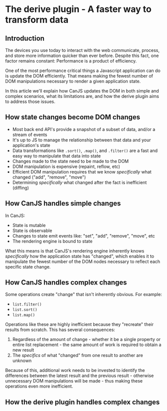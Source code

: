 # The derive plugin - A faster way to transform data

## Introduction

The devices you use today to interact with the web communicate, process, and
store more information quicker than ever before. Despite this fact,
one factor remains constant: Performance is a product of efficiency.

One of the most performance critical things a Javascript application can do
is update the DOM efficiently. That means making the fewest number of DOM
manipulations necessary to render a given application state.

In this article we'll explain how CanJS updates the DOM in both simple and
complex scenarios, what its limitations are, and how the derive plugin aims
to address those issues.


## How state changes become DOM changes

- Most back end API's provide a snapshot of a subset of data, and/or
  a stream of events
- It's up to JS to manage the relationship between that data and your
  application's state
- Data transformations like `.sort()`, `.map()`, and `.filter()` are
  a fast and easy way to manipulate that data into state
- Changes made to the state need to be made to the DOM
- DOM manipulation is expensive (repaint, reflow, etc)
- Efficient DOM manipulation requires that we know *specifically*
  what changed ("add", "remove", "move")
- Determining *specifically* what changed after the fact is inefficient
  (diffing)

## How CanJS handles simple changes

In CanJS:

- State is mutable
- State is observable
- Changes to state emit events like: "set", "add", "remove", "move", etc
- The rendering engine is bound to state

What this means is that CanJS's rendering engine inherently knows *specifically*
how the application state has "changed", which enables it to manipulate the
fewest number of the DOM nodes necessary to reflect each specific state change.

## How CanJS handles complex changes

Some operations create "change" that isn't inherently obvious. For
example:

- `list.filter()`
- `list.sort()`
- `list.map()`

Operations like these are highly inefficient because they "recreate"
their results from scratch. This has several consequences:

1. Regardless of the amount of change - whether it be a single property or
   entire list replacement - the same amount of work is required
   to obtain a new result
1. The *specifics* of what "changed" from one result to another are unknown

Because of this, additional work needs to be invested to identify the
differences between the latest result and the previous result - otherwise
unnecessary DOM manipulations will be made - thus making these operations
even more inefficient.

## How the derive plugin handles complex changes